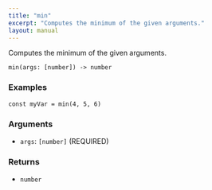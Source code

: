 ```yaml
---
title: "min"
excerpt: "Computes the minimum of the given arguments."
layout: manual
---
```


Computes the minimum of the given arguments.



```
min(args: [number]) -> number
```

### Examples

```kcl
const myVar = min(4, 5, 6)
```

### Arguments

* `args`: `[number]` (REQUIRED)

### Returns

* `number`



